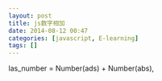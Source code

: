 ```yaml
---
layout: post
title: js数字相加
date: 2014-08-12 00:47
categories: [javascript, E-learning]
tags: []
---
```

las_number = Number(ads) + Number(abs),
   